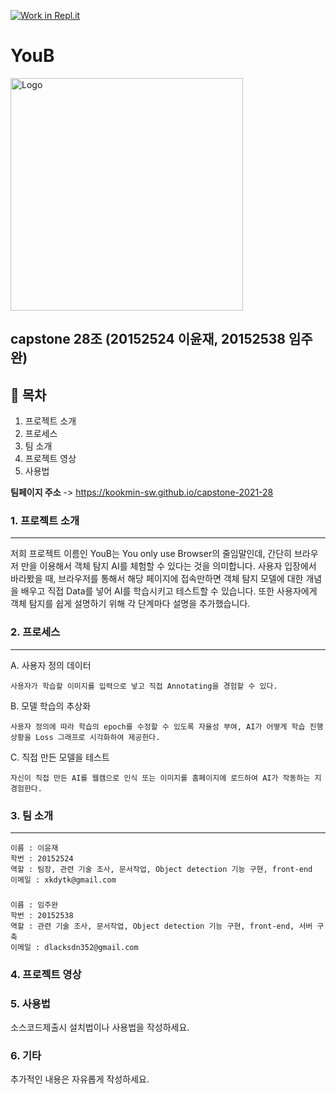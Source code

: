 [![Work in Repl.it](https://classroom.github.com/assets/work-in-replit-14baed9a392b3a25080506f3b7b6d57f295ec2978f6f33ec97e36a161684cbe9.svg)](https://classroom.github.com/online_ide?assignment_repo_id=357913&assignment_repo_type=GroupAssignmentRepo)
<h1>YouB</h1>

<img width="372" alt="Logo" src="https://user-images.githubusercontent.com/57613321/119185430-b266ee80-bab1-11eb-8e3c-83dd567508d5.png">

<h2>capstone 28조 (20152524 이윤재, 20152538 임주완)</h2>

<h2>📒 목차</h2>
<ol>
  <li>프로젝트 소개</li>
  <li>프로세스</li>
  <li>팀 소개</li>
  <li>프로젝트 영상</li>
  <li>사용법</li>
</ol>

**팀페이지 주소** -> https://kookmin-sw.github.io/capstone-2021-28

### 1. 프로젝트 소개
---
저희 프로젝트 이름인 YouB는 You only use Browser의 줄임말인데,  간단히 브라우저 만을 이용해서 객체 탐지 AI를 체험할 수 있다는 것을 의미합니다. 사용자 입장에서 바라봤을 때, 브라우저를 통해서 해당 페이지에 접속만하면 객체 탐지 모델에 대한 개념을 배우고 직접 Data를 넣어 AI를 학습시키고 테스트할 수 있습니다. 또한 사용자에게 객체 탐지를 쉽게 설명하기 위해 각 단계마다 설명을 추가했습니다.

### 2. 프로세스
---
A. 사용자 정의 데이터
	
	사용자가 학습할 이미지를 입력으로 넣고 직접 Annotating을 경험할 수 있다.

B. 모델 학습의 추상화

	사용자 정의에 따라 학습의 epoch를 수정할 수 있도록 자율성 부여, AI가 어떻게 학습 진행 상황을 Loss 그래프로 시각화하여 제공한다.

C. 직접 만든 모델을 테스트

	자신이 직접 만든 AI를 웹캠으로 인식 또는 이미지를 홈페이지에 로드하여 AI가 작동하는 지 경험한다.

### 3. 팀 소개
---
	이름 : 이윤재
	학번 : 20152524
	역할 : 팀장, 관련 기술 조사, 문서작업, Object detection 기능 구현, front-end
	이메일 : xkdytk@gmail.com
###
	이름 : 임주완
	학번 : 20152538
	역할 : 관련 기술 조사, 문서작업, Object detection 기능 구현, front-end, 서버 구축
	이메일 : dlacksdn352@gmail.com

### 4. 프로젝트 영상

### 5. 사용법

소스코드제출시 설치법이나 사용법을 작성하세요.

### 6. 기타

추가적인 내용은 자유롭게 작성하세요.

